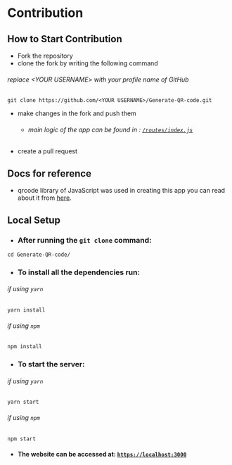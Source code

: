 # Contribution

## How to Start Contribution
- Fork the repository
- clone the fork by writing the following command

###### replace \<YOUR USERNAME\> with your profile name of GitHub
```git
git clone https://github.com/<YOUR USERNAME>/Generate-QR-code.git
```

- make changes in the fork and push them
  
  - ###### main logic of the app can be found in : [`/routes/index.js`](../routes/index.js)

- create a pull request

## Docs for reference
- qrcode library of JavaScript was used in creating this app you can read about it from [here](https://www.npmjs.com/package/qrcode).

## Local Setup

- ### After running the `git clone` command:
```
cd Generate-QR-code/
```

- ### To install all the dependencies run:

###### if using `yarn`
```terminal
yarn install
```

###### if using `npm`
```terminal
npm install
```

- ### To start the server:
###### if using `yarn`
```terminal
yarn start
```

###### if using `npm`
```terminal
npm start
```

- #### The website can be accessed at: [`https://localhost:3000`](https://localhost:3000)
